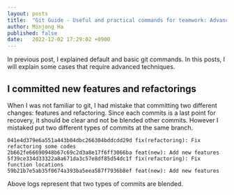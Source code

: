 ```yaml
---
layout: posts
title:  "Git Guide - Useful and practical commands for teamwork: Advanced"
author: Minjong Ha
published: false
date:   2022-12-02 17:29:02 +0900
---
```


In previous post, I explained default and basic git commands.
In this posts, I will explain some cases that require advanced techniques.

## I committed new features and refactorings

When I was not familiar to git, I had mistake that committing two different changes: features and refactoring.
Since each commits is a last point for recovery, it should be clear and not be blended other commits.
However I mistaked put two different types of commits at the same branch.

```shell
041e4d379e6a551a443b04dbc266304bddcdd29d fix(refactoring): Fix refactoring some codes
2b662fe66690948b67c69c2d3a8e17f6ff3066ba feat(new): Add new features
5f39ce334d33322a8a671da3c57e8df85d54dc1f fix(refactoring): Fix function locations
59b21b7e5ab35f0674a393ba5eea587f7936b8ef feat(new): Add new features
```

Above logs represent that two types of commits are blended.
